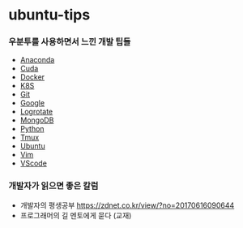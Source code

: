 # ubuntu-tips
### 우분투를 사용하면서 느낀 개발 팁들

* [Anaconda](anaconda)
* [Cuda](cuda)
* [Docker](docker)
* [K8S](k8s)
* [Git](git)
* [Google](google)
* [Logrotate](logrotate)
* [MongoDB](mongoDB)
* [Python](python)
* [Tmux](tmux)
* [Ubuntu](ubuntu)
* [Vim](vim)
* [VScode](vscode)

### 개발자가 읽으면 좋은 칼럼
* 개발자의 평생공부 https://zdnet.co.kr/view/?no=20170616090644
* 프로그래머의 길 멘토에게 묻다 (교재)

